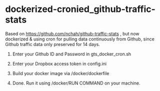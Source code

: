 # dockerized-cronied_github-traffic-stats
Based on https://github.com/nchah/github-traffic-stats , but now dockerized &amp; using cron for pulling data continuously from Github, since Github traffic data only preserved for 14 days.


1. Enter your Github ID and Password in gts_docker_cron.sh
2. Enter your Dropbox access token in config.ini
3. Build your docker image via /docker/dockerfile

4. Done. Run it using /docker/RUN COMMAND on your machine.
